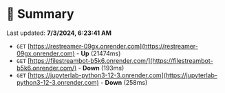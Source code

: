 # 📖 Summary
Last updated: **7/3/2024, 6:23:41 AM**

- `GET` [https://restreamer-09gx.onrender.com](https://restreamer-09gx.onrender.com) - **Up** (21474ms)
- `GET` [https://filestreambot-b5k6.onrender.com/](https://filestreambot-b5k6.onrender.com/) - **Down** (193ms)
- `GET` [https://jupyterlab-python3-12-3.onrender.com](https://jupyterlab-python3-12-3.onrender.com) - **Down** (258ms)
